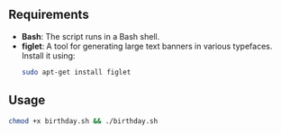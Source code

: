 ## Requirements

- **Bash**: The script runs in a Bash shell.
- **figlet**: A tool for generating large text banners in various typefaces. Install it using:
  ```bash
  sudo apt-get install figlet

## Usage

```bash
chmod +x birthday.sh && ./birthday.sh
